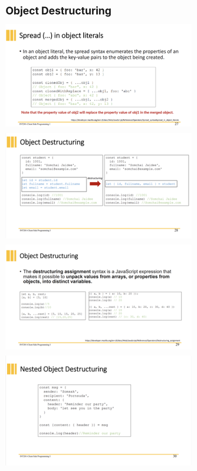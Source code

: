 # Object Destructuring

![Screenshot 2023-10-15 at 21.40.58.png](./preview1.png)

![Screenshot 2023-10-15 at 21.41.09.png](./preview2.png)

![Screenshot 2023-10-15 at 21.41.17.png](./preview3.png)

![Screenshot 2023-10-15 at 21.41.25.png](./preview4.png)

